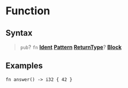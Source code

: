 # Function

## Syntax

> `pub`? `fn` [**Ident**](Ident.md) [**Pattern**](Pattern.md) [**ReturnType**](ReturnType.md)? [**Block**](Block.md)

## Examples

```txt
fn answer() -> i32 { 42 }
```
